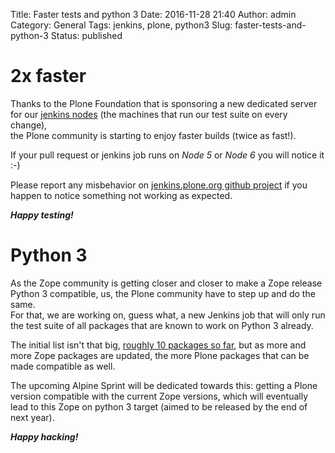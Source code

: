 Title: Faster tests and python 3
Date: 2016-11-28 21:40
Author: admin
Category: General
Tags: jenkins, plone, python3
Slug: faster-tests-and-python-3
Status: published

# 2x faster

Thanks to the Plone Foundation that is sponsoring a new dedicated server for our [jenkins nodes](http://jenkins.plone.org) (the machines that run our test suite on every change),  
the Plone community is starting to enjoy faster builds (twice as fast!).

If your pull request or jenkins job runs on *Node 5* or *Node 6* you will notice it :-)

Please report any misbehavior on [jenkins.plone.org github project](https://github.com/plone/jenkins.plone.org/issues) if you happen to notice something not working as expected.

***Happy testing!***

# Python 3

As the Zope community is getting closer and closer to make a Zope release Python 3 compatible, us, the Plone community have to step up and do the same.  
For that, we are working on, guess what, a new Jenkins job that will only run the test suite of all packages that are known to work on Python 3 already.

The initial list isn't that big, [roughly 10 packages so far](https://github.com/plone/buildout.coredev/pull/282/files), but as more and more Zope packages are updated, the more Plone packages that can be made compatible as well.

The upcoming Alpine Sprint will be dedicated towards this: getting a Plone version compatible with the current Zope versions, which will eventually lead to this Zope on python 3 target (aimed to be released by the end of next year).

***Happy hacking!***

